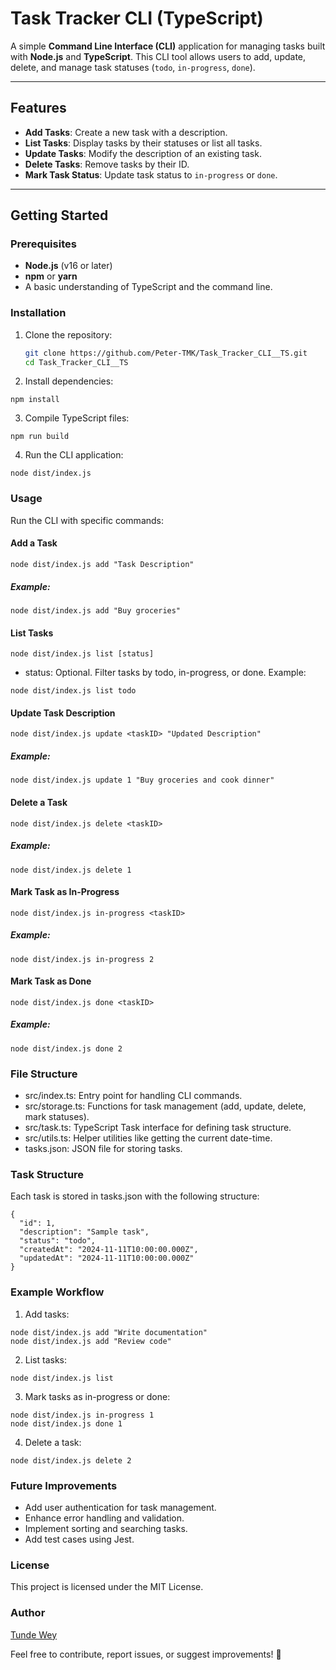 # Task Tracker CLI (TypeScript)

A simple **Command Line Interface (CLI)** application for managing tasks built with **Node.js** and **TypeScript**. This CLI tool allows users to add, update, delete, and manage task statuses (`todo`, `in-progress`, `done`).

---

## Features

- **Add Tasks**: Create a new task with a description.
- **List Tasks**: Display tasks by their statuses or list all tasks.
- **Update Tasks**: Modify the description of an existing task.
- **Delete Tasks**: Remove tasks by their ID.
- **Mark Task Status**: Update task status to `in-progress` or `done`.

---

## Getting Started

### Prerequisites

- **Node.js** (v16 or later)
- **npm** or **yarn**
- A basic understanding of TypeScript and the command line.

### Installation

1. Clone the repository:

   ```bash
   git clone https://github.com/Peter-TMK/Task_Tracker_CLI__TS.git
   cd Task_Tracker_CLI__TS
   ```

2. Install dependencies:

```
npm install
```

3. Compile TypeScript files:

```
npm run build
```

4. Run the CLI application:

```
node dist/index.js
```

### Usage

Run the CLI with specific commands:

#### Add a Task

```
node dist/index.js add "Task Description"
```

##### Example:

```
node dist/index.js add "Buy groceries"
```

#### List Tasks

```
node dist/index.js list [status]
```

- status: Optional. Filter tasks by todo, in-progress, or done. Example:

```
node dist/index.js list todo
```

#### Update Task Description

```
node dist/index.js update <taskID> "Updated Description"
```

##### Example:

```
node dist/index.js update 1 "Buy groceries and cook dinner"
```

#### Delete a Task

```
node dist/index.js delete <taskID>
```

##### Example:

```
node dist/index.js delete 1
```

#### Mark Task as In-Progress

```
node dist/index.js in-progress <taskID>
```

##### Example:

```
node dist/index.js in-progress 2
```

#### Mark Task as Done

```
node dist/index.js done <taskID>
```

##### Example:

```
node dist/index.js done 2
```

### File Structure

- src/index.ts: Entry point for handling CLI commands.
- src/storage.ts: Functions for task management (add, update, delete, mark statuses).
- src/task.ts: TypeScript Task interface for defining task structure.
- src/utils.ts: Helper utilities like getting the current date-time.
- tasks.json: JSON file for storing tasks.

### Task Structure

Each task is stored in tasks.json with the following structure:

```
{
  "id": 1,
  "description": "Sample task",
  "status": "todo",
  "createdAt": "2024-11-11T10:00:00.000Z",
  "updatedAt": "2024-11-11T10:00:00.000Z"
}
```

### Example Workflow

1. Add tasks:

```
node dist/index.js add "Write documentation"
node dist/index.js add "Review code"
```

2. List tasks:

```
node dist/index.js list
```

3. Mark tasks as in-progress or done:

```
node dist/index.js in-progress 1
node dist/index.js done 1
```

4. Delete a task:

```
node dist/index.js delete 2
```

### Future Improvements

- Add user authentication for task management.
- Enhance error handling and validation.
- Implement sorting and searching tasks.
- Add test cases using Jest.

### License

This project is licensed under the MIT License.

### Author

[Tunde Wey](https://github.com/Peter-TMK/Task_Tracker_CLI__TS)

Feel free to contribute, report issues, or suggest improvements! 🎉

